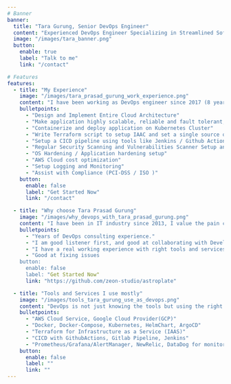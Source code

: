 ```yaml
---
# Banner
banner:
  title: "Tara Gurung, Senior DevOps Engineer"
  content: "Experienced DevOps Engineer Specializing in Streamlined Software Development, Automation, and Continuous Integration and Deployment/Delivery!"
  image: "/images/tara_banner.png"
  button:
    enable: true
    label: "Talk to me"
    link: "/contact"

# Features
features:
  - title: "My Experience"
    image: "/images/tara_prasad_gurung_work_experience.png"
    content: "I have been working as DevOps engineer since 2017 (8 years). Working on wide varieties of companies from small startups to a big Corporates."
    bulletpoints:
      - "Design and Implement Entire Cloud Architecture"
      - "Make application highly scalable, reliable and fault tolerant, implementing microservice architecture"
      - "Containerize and deploy application on Kubernetes Cluster"
      - "Write Terraform script to setup IAAC and set a single source of truth"
      - "Setup a CICD pipeline using tools like Jenkins / Github Action "
      - "Regular Security Scanning and Vulnerabilities Scanner Setup and apply fixex on Network, application"
      - "OS Hardening / Application hardening setup"
      - "AWS Cloud cost optimization"
      - "Setup Logging and Monitoring"
      - "Assist with Compliance (PCI-DSS / ISO )"
    button:
      enable: false
      label: "Get Started Now"
      link: "/contact"

  - title: "Why choose Tara Prasad Gurung"
    image: "/images/why_devops_with_tara_prasad_gurung.png"
    content: "I have been in IT industry since 2013, I value the pain customer has to go through when a system or application fails, I am sincere to what I do and my 8years of DevOps adds extra value to your work."
    bulletpoints:
      - "Years of DevOps consulting experience."
      - "I am good listener first, and good at collaborating with Developers which is a must needed soft skills."
      - "I have a real working experience with right tools and services."
      - "Good at fixing issues
    button:
      enable: false
      label: "Get Started Now"
      link: "https://github.com/zeon-studio/astroplate"

  - title: "Tools and Services I use mostly"
    image: "/images/tools_tara_gurung_use_as_devops.png"
    content: "DevOps is not just knowing the tools but using the right tools that can add values.These are few of the tools and services I am experienced with."
    bulletpoints:
      - "AWS Cloud Service, Google Cloud Provider(GCP)"
      - "Docker, Docker-Compose, Kubernetes, HelmChart, ArgoCD"
      - "Terraform for Infrastructure as a Service (IAAS)"
      - "CICD with GithubActions, Gitlab Pipeline, Jenkins"
      - "Prometheus/Grafana/AlertManager, NewRelic, DataDog for monitoring"
    button:
      enable: false
      label: ""
      link: ""
---
```

